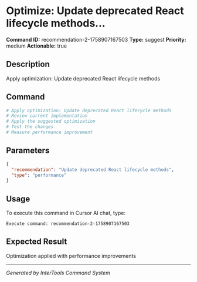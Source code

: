 # Optimize: Update deprecated React lifecycle methods...

**Command ID:** recommendation-2-1758907167503
**Type:** suggest
**Priority:** medium
**Actionable:** true

## Description
Apply optimization: Update deprecated React lifecycle methods

## Command
```bash
# Apply optimization: Update deprecated React lifecycle methods
# Review current implementation
# Apply the suggested optimization
# Test the changes
# Measure performance improvement
```

## Parameters
```json
{
  "recommendation": "Update deprecated React lifecycle methods",
  "type": "performance"
}
```

## Usage
To execute this command in Cursor AI chat, type:
```
Execute command: recommendation-2-1758907167503
```

## Expected Result
Optimization applied with performance improvements

---
*Generated by InterTools Command System*
